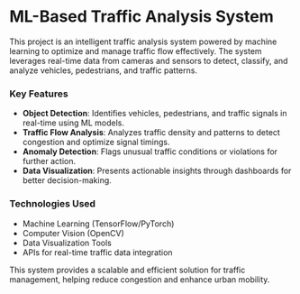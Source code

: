 # ML-Based Traffic Analysis System  

This project is an intelligent traffic analysis system powered by machine learning to optimize and manage traffic flow effectively. The system leverages real-time data from cameras and sensors to detect, classify, and analyze vehicles, pedestrians, and traffic patterns.  

### **Key Features**  
- **Object Detection**: Identifies vehicles, pedestrians, and traffic signals in real-time using ML models.  
- **Traffic Flow Analysis**: Analyzes traffic density and patterns to detect congestion and optimize signal timings.  
- **Anomaly Detection**: Flags unusual traffic conditions or violations for further action.  
- **Data Visualization**: Presents actionable insights through dashboards for better decision-making.  

### **Technologies Used**  
- Machine Learning (TensorFlow/PyTorch)  
- Computer Vision (OpenCV)  
- Data Visualization Tools  
- APIs for real-time traffic data integration  

This system provides a scalable and efficient solution for traffic management, helping reduce congestion and enhance urban mobility.  
